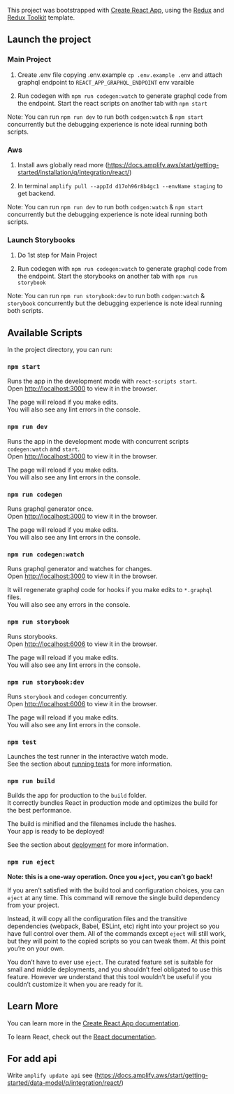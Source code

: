 This project was bootstrapped with [Create React App](https://github.com/facebook/create-react-app), using the [Redux](https://redux.js.org/) and [Redux Toolkit](https://redux-toolkit.js.org/) template.

## Launch the project

### Main Project

1. Create .env file copying .env.example `cp .env.example .env` and attach graphql endpoint to `REACT_APP_GRAPHQL_ENDPOINT` env varaible

2. Run codegen with `npm run codegen:watch` to generate graphql code from the endpoint.
   Start the react scripts on another tab with `npm start`

Note: You can run `npm run dev` to run both `codgen:watch` & `npm start` concurrently but the debugging experience is note ideal running both scripts.

### Aws

1. Install aws globally read more (https://docs.amplify.aws/start/getting-started/installation/q/integration/react/) 

2. In terminal `amplify pull --appId d17oh96r8b4gc1 --envName staging` to get backend.

Note: You can run `npm run dev` to run both `codgen:watch` & `npm start` concurrently but the debugging experience is note ideal running both scripts.

### Launch Storybooks

1. Do 1st step for Main Project

2. Run codegen with `npm run codegen:watch` to generate graphql code from the endpoint.
   Start the storybooks on another tab with `npm run storybook`

Note: You can run `npm run storybook:dev` to run both `codgen:watch` & `storybook` concurrently but the debugging experience is note ideal running both scripts.

## Available Scripts

In the project directory, you can run:

### `npm start`

Runs the app in the development mode with `react-scripts start`.<br />
Open [http://localhost:3000](http://localhost:3000) to view it in the browser.

The page will reload if you make edits.<br />
You will also see any lint errors in the console.

### `npm run dev`

Runs the app in the development mode with concurrent scripts `codegen:watch` and `start`.<br />
Open [http://localhost:3000](http://localhost:3000) to view it in the browser.

The page will reload if you make edits.<br />
You will also see any lint errors in the console.

### `npm run codegen`

Runs graphql generator once.<br />
Open [http://localhost:3000](http://localhost:3000) to view it in the browser.

The page will reload if you make edits.<br />
You will also see any lint errors in the console.

### `npm run codegen:watch`

Runs graphql generator and watches for changes.<br />
Open [http://localhost:3000](http://localhost:3000) to view it in the browser.

It will regenerate graphql code for hooks if you make edits to `*.graphql` files.<br />
You will also see any errors in the console.

### `npm run storybook`

Runs storybooks.<br />
Open [http://localhost:6006](http://localhost:6006) to view it in the browser.

The page will reload if you make edits.<br />
You will also see any lint errors in the console.

### `npm run storybook:dev`

Runs `storybook` and `codegen` concurrently.<br />
Open [http://localhost:6006](http://localhost:6006) to view it in the browser.

The page will reload if you make edits.<br />
You will also see any lint errors in the console.

### `npm test`

Launches the test runner in the interactive watch mode.<br />
See the section about [running tests](https://facebook.github.io/create-react-app/docs/running-tests) for more information.

### `npm run build`

Builds the app for production to the `build` folder.<br />
It correctly bundles React in production mode and optimizes the build for the best performance.

The build is minified and the filenames include the hashes.<br />
Your app is ready to be deployed!

See the section about [deployment](https://facebook.github.io/create-react-app/docs/deployment) for more information.

### `npm run eject`

**Note: this is a one-way operation. Once you `eject`, you can’t go back!**

If you aren’t satisfied with the build tool and configuration choices, you can `eject` at any time. This command will remove the single build dependency from your project.

Instead, it will copy all the configuration files and the transitive dependencies (webpack, Babel, ESLint, etc) right into your project so you have full control over them. All of the commands except `eject` will still work, but they will point to the copied scripts so you can tweak them. At this point you’re on your own.

You don’t have to ever use `eject`. The curated feature set is suitable for small and middle deployments, and you shouldn’t feel obligated to use this feature. However we understand that this tool wouldn’t be useful if you couldn’t customize it when you are ready for it.

## Learn More

You can learn more in the [Create React App documentation](https://facebook.github.io/create-react-app/docs/getting-started).

To learn React, check out the [React documentation](https://reactjs.org/).

## For add api

Write `amplify update api` see (https://docs.amplify.aws/start/getting-started/data-model/q/integration/react/)
